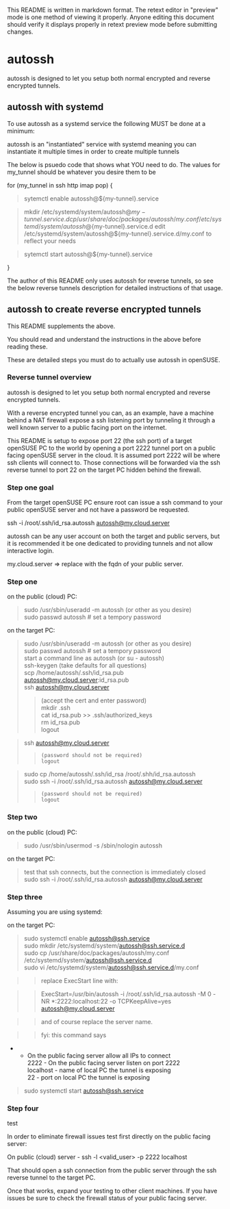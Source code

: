 
This README is written in markdown format.  The retext editor in "preview" mode is one method of viewing it properly.
Anyone editing this document should verify it displays properly in retext preview mode before submitting changes.

# autossh

autossh is designed to let you setup both normal encrypted and reverse encrypted tunnels.

## autossh with systemd

To use autossh as a systemd service the following MUST be done at a minimum:

autossh is an "instantiated" service with systemd meaning you can instantiate
it multiple times in order to create multiple tunnels

The below is psuedo code that shows what YOU need to do.
The values for my_tunnel should be whatever you desire them to be

for (my_tunnel in ssh http imap pop) {
>  	sytemctl enable autossh@${my-tunnel}.service

>	mkdir /etc/systemd/system/autossh@${my-tunnel}.service.d
	cp /usr/share/doc/packages/autossh/my.conf /etc/systemd/system/autossh@${my-tunnel}.service.d
	edit /etc/systemd/system/autossh@${my-tunnel}.service.d/my.conf to reflect your needs

>	sytemctl start autossh@${my-tunnel}.service

}

The author of this README only uses autossh for reverse tunnels, so see
the below reverse tunnels description for detailed instructions of that usage.

## autossh to create reverse encrypted tunnels

This README supplements the above.

You should read and understand the instructions in the above before reading these.

These are detailed steps you must do to actually use autossh in openSUSE.

### Reverse tunnel overview

autossh is designed to let you setup both normal encrypted and reverse encrypted tunnels.

With a reverse encrypted tunnel you can, as an example, have a machine behind
a NAT firewall expose a ssh listening port by tunneling it through a well known
server to a public facing port on the internet.

This README is setup to expose port 22 (the ssh port) of a target openSUSE
PC to the world by opening a port 2222 tunnel port on a public facing
openSUSE server in the cloud.  It is assumed port 2222 will be where
ssh clients will connect to.  Those connections will be forwarded via
the ssh reverse tunnel to port 22 on the target PC hidden behind the firewall.

### Step one goal

From the target openSUSE PC ensure root can issue a ssh command to your public openSUSE server and not have a password be requested.

ssh -i /root/.ssh/id_rsa.autossh autossh@my.cloud.server

autossh can be any user account on both the target and public servers, but it is recommended it be one dedicated to providing tunnels and not allow interactive login.

my.cloud.server  => replace with the fqdn of your public server.

### Step one

on the public (cloud) PC:
>   sudo /usr/sbin/useradd -m autossh    (or other as you desire) <br>
   sudo passwd autossh   # set a tempory password

on the target PC:
>   sudo /usr/sbin/useradd -m autossh    (or other as you desire)  <br>
>   sudo passwd autossh   # set a tempory password   <br>
>   start a command line as autossh (or su - autossh) <br>
>   ssh-keygen  (take defaults for all questions) <br>
>   scp /home/autossh/.ssh/id_rsa.pub autossh@my.cloud.server:id_rsa.pub <br>
>   ssh autossh@my.cloud.server  <br>
>>	  (accept the cert and enter password) <br>
	   mkdir .ssh  <br>
	   cat id_rsa.pub >>  .ssh/authorized_keys <br>
	   rm id_rsa.pub  <br>
	   logout

>   ssh autossh@my.cloud.server <br>
>>	   (password should not be required)
>>	   logout

>   sudo cp /home/autossh/.ssh/id_rsa /root/.shh/id_rsa.autossh <br>
>   sudo ssh -i /root/.ssh/id_rsa.autossh autossh@my.cloud.server <br>
>>	   (password should not be required)
>>	   logout

### Step two

on the public (cloud) PC:
>   sudo /usr/sbin/usermod -s /sbin/nologin autossh

on the target PC:
>   test that ssh connects, but the connection is immediately closed  <br>
   sudo ssh -i /root/.ssh/id_rsa.autossh autossh@my.cloud.server

### Step three
Assuming you are using systemd:

on the target PC:
> sudo systemctl enable autossh@ssh.service <br>
> sudo mkdir /etc/systemd/system/autossh@ssh.service.d  <br>
> sudo cp /usr/share/doc/packages/autossh/my.conf /etc/systemd/system/autossh@ssh.service.d  <br>
> sudo vi /etc/systemd/system/autossh@ssh.service.d/my.conf

>> replace ExecStart line with:

>>ExecStart=/usr/bin/autossh -i /root/.ssh/id_rsa.autossh -M 0 -NR *:2222:localhost:22 -o TCPKeepAlive=yes autossh@my.cloud.server

>> and of course replace the server name.

>>fyi: this command says  <br>
 * - On the public facing server allow all IPs to connect  <br>
 2222 - On the public facing server listen on port 2222  <br>
 localhost - name of local PC the tunnel is exposing  <br>
 22 - port on local PC the tunnel is exposing

> sudo systemctl start autossh@ssh.service


### Step four

test

In order to eliminate firewall issues test first directly on the public facing server:

On public (cloud) server -
ssh -l <valid_user> -p 2222 localhost

That should open a ssh connection from the public server through the ssh reverse tunnel to the target PC.

Once that works, expand your testing to other client machines.  If you have issues be sure to check the firewall status of your public facing server.
